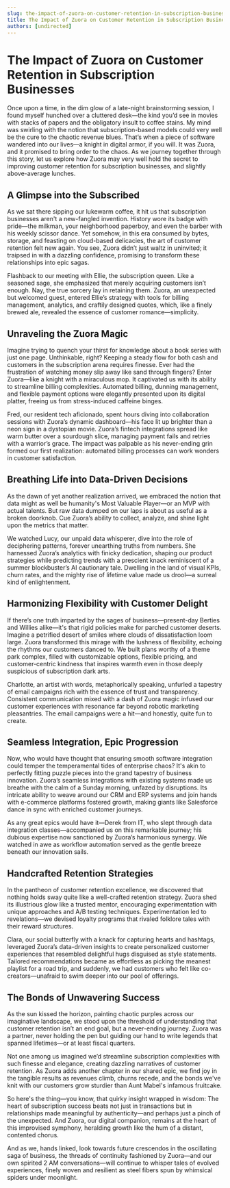 ```yaml
---
slug: the-impact-of-zuora-on-customer-retention-in-subscription-businesses
title: The Impact of Zuora on Customer Retention in Subscription Businesses
authors: [undirected]
---
```



# The Impact of Zuora on Customer Retention in Subscription Businesses

Once upon a time, in the dim glow of a late-night brainstorming session, I found myself hunched over a cluttered desk—the kind you’d see in movies with stacks of papers and the obligatory insult to coffee stains. My mind was swirling with the notion that subscription-based models could very well be the cure to the chaotic revenue blues. That’s when a piece of software wandered into our lives—a knight in digital armor, if you will. It was Zuora, and it promised to bring order to the chaos. As we journey together through this story, let us explore how Zuora may very well hold the secret to improving customer retention for subscription businesses, and slightly above-average lunches.

## A Glimpse into the Subscribed

As we sat there sipping our lukewarm coffee, it hit us that subscription businesses aren't a new-fangled invention. History wore its badge with pride—the milkman, your neighborhood paperboy, and even the barber with his weekly scissor dance. Yet somehow, in this era consumed by bytes, storage, and feasting on cloud-based delicacies, the art of customer retention felt new again. You see, Zuora didn’t just waltz in uninvited; it traipsed in with a dazzling confidence, promising to transform these relationships into epic sagas.

Flashback to our meeting with Ellie, the subscription queen. Like a seasoned sage, she emphasized that merely acquiring customers isn’t enough. Nay, the true sorcery lay in retaining them. Zuora, an unexpected but welcomed guest, entered Ellie’s strategy with tools for billing management, analytics, and craftily designed quotes, which, like a finely brewed ale, revealed the essence of customer romance—simplicity.

## Unraveling the Zuora Magic 

Imagine trying to quench your thirst for knowledge about a book series with just one page. Unthinkable, right? Keeping a steady flow for both cash and customers in the subscription arena requires finesse. Ever had the frustration of watching money slip away like sand through fingers? Enter Zuora—like a knight with a miraculous mop. It captivated us with its ability to streamline billing complexities. Automated billing, dunning management, and flexible payment options were elegantly presented upon its digital platter, freeing us from stress-induced caffeine binges.

Fred, our resident tech aficionado, spent hours diving into collaboration sessions with Zuora’s dynamic dashboard—his face lit up brighter than a neon sign in a dystopian movie. Zuora’s fintech integrations spread like warm butter over a sourdough slice, managing payment fails and retries with a warrior’s grace. The impact was palpable as his never-ending grin formed our first realization: automated billing processes can work wonders in customer satisfaction.

## Breathing Life into Data-Driven Decisions

As the dawn of yet another realization arrived, we embraced the notion that data might as well be humanity's Most Valuable Player—or an MVP with actual talents. But raw data dumped on our laps is about as useful as a broken doorknob. Cue Zuora’s ability to collect, analyze, and shine light upon the metrics that matter.

We watched Lucy, our unpaid data whisperer, dive into the role of deciphering patterns, forever unearthing truths from numbers. She harnessed Zuora’s analytics with finicky dedication, shaping our product strategies while predicting trends with a prescient knack reminiscent of a summer blockbuster’s AI cautionary tale. Dwelling in the land of visual KPIs, churn rates, and the mighty rise of lifetime value made us drool—a surreal kind of enlightenment.

## Harmonizing Flexibility with Customer Delight

If there’s one truth imparted by the sages of business—present-day Berties and Willies alike—it's that rigid policies make for parched customer deserts. Imagine a petrified desert of smiles where clouds of dissatisfaction loom large. Zuora transformed this mirage with the lushness of flexibility, echoing the rhythms our customers danced to. We built plans worthy of a theme park complex, filled with customizable options, flexible pricing, and customer-centric kindness that inspires warmth even in those deeply suspicious of subscription dark arts.

Charlotte, an artist with words, metaphorically speaking, unfurled a tapestry of email campaigns rich with the essence of trust and transparency. Consistent communication mixed with a dash of Zuora magic infused our customer experiences with resonance far beyond robotic marketing pleasantries. The email campaigns were a hit—and honestly, quite fun to create.

## Seamless Integration, Epic Progression

Now, who would have thought that ensuring smooth software integration could temper the temperamental tides of enterprise chaos? It's akin to perfectly fitting puzzle pieces into the grand tapestry of business innovation. Zuora’s seamless integrations with existing systems made us breathe with the calm of a Sunday morning, unfazed by disruptions. Its intricate ability to weave around our CRM and ERP systems and join hands with e-commerce platforms fostered growth, making giants like Salesforce dance in sync with enriched customer journeys.

As any great epics would have it—Derek from IT, who slept through data integration classes—accompanied us on this remarkable journey; his dubious expertise now sanctioned by Zuora’s harmonious synergy. We watched in awe as workflow automation served as the gentle breeze beneath our innovation sails.

## Handcrafted Retention Strategies

In the pantheon of customer retention excellence, we discovered that nothing holds sway quite like a well-crafted retention strategy. Zuora shed its illustrious glow like a trusted mentor, encouraging experimentation with unique approaches and A/B testing techniques. Experimentation led to revelations—we devised loyalty programs that rivaled folklore tales with their reward structures.

Clara, our social butterfly with a knack for capturing hearts and hashtags, leveraged Zuora’s data-driven insights to create personalized customer experiences that resembled delightful hugs disguised as style statements. Tailored recommendations became as effortless as picking the meanest playlist for a road trip, and suddenly, we had customers who felt like co-creators—unafraid to swim deeper into our pool of offerings.

## The Bonds of Unwavering Success

As the sun kissed the horizon, painting chaotic purples across our imaginative landscape, we stood upon the threshold of understanding that customer retention isn’t an end goal, but a never-ending journey. Zuora was a partner, never holding the pen but guiding our hand to write legends that spanned lifetimes—or at least fiscal quarters.

Not one among us imagined we’d streamline subscription complexities with such finesse and elegance, creating dazzling narratives of customer retention. As Zuora adds another chapter in our shared epic, we find joy in the tangible results as revenues climb, churns recede, and the bonds we've knit with our customers grow sturdier than Aunt Mabel's infamous fruitcake.

So here's the thing—you know, that quirky insight wrapped in wisdom: The heart of subscription success beats not just in transactions but in relationships made meaningful by authenticity—and perhaps just a pinch of the unexpected. And Zuora, our digital companion, remains at the heart of this improvised symphony, heralding growth like the hum of a distant, contented chorus.

And as we, hands linked, look towards future crescendos in the oscillating saga of business, the threads of continuity fashioned by Zuora—and our own spirited 2 AM conversations—will continue to whisper tales of evolved experiences, finely woven and resilient as steel fibers spun by whimsical spiders under moonlight.